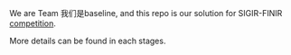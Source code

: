 We are Team 我们是baseline, and this repo is our solution for SIGIR-FINIR [competition](https://www.biendata.xyz/competition/finir).

More details can be found in each stages.

